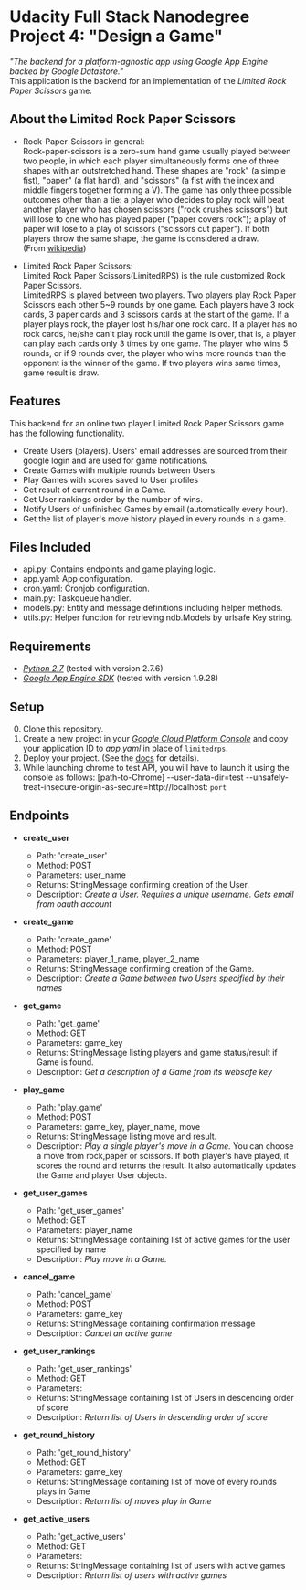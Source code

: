 # Udacity Full Stack Nanodegree Project 4: "Design a Game" 
*"The backend for a platform-agnostic app using Google App Engine backed by Google Datastore."*  
This application is the backend for an implementation of the *Limited Rock Paper Scissors* game.


## About the Limited Rock Paper Scissors
- Rock-Paper-Scissors in general:  
Rock-paper-scissors is a zero-sum hand game usually played between two people,
in which each player simultaneously forms one of three shapes with an outstretched hand.
These shapes are "rock" (a simple fist), "paper" (a flat hand), and "scissors"
(a fist with the index and middle fingers together forming a V). The game has only
three possible outcomes other than a tie: a player who decides to play rock will beat
another player who has chosen scissors ("rock crushes scissors") but will lose to one
who has played paper ("paper covers rock"); a play of paper will lose to a play of scissors
("scissors cut paper"). If both players throw the same shape, the game is considered a draw.  
(From [wikipedia](https://en.wikipedia.org/wiki/Rock-paper-scissors))


- Limited Rock Paper Scissors:  
Limited Rock Paper Scissors(LimitedRPS) is the rule customized Rock Paper Scissors.  
LimitedRPS is played between two players.
Two players play Rock Paper Scissors each other 5~9 rounds by one game. 
Each players have 3 rock cards, 3 paper cards and 3 scissors cards at the start of the game.
If a player plays rock, the player lost his/har one rock card.
If a player has no rock cards, he/she can't play rock until the game is over,
that is, a player can play each cards only 3 times by one game.
The player who wins 5 rounds, or if 9 rounds over, the player 
who wins more rounds than the opponent is the winner of the game.
If two players wins same times, game result is draw.

## Features  

This backend for an online two player Limited Rock Paper Scissors game has the following functionality.

- Create Users (players).  Users' email addresses are sourced from their google login and are used for game notifications.
- Create Games with multiple rounds between Users.
- Play Games with scores saved to User profiles
- Get result of current round in a Game.
- Get User rankings order by the number of wins.
- Notify Users of unfinished Games by email (automatically every hour).
- Get the list of player's move history played in every rounds in a game.

## Files Included
 - api.py: Contains endpoints and game playing logic.
 - app.yaml: App configuration.
 - cron.yaml: Cronjob configuration.
 - main.py: Taskqueue handler.
 - models.py: Entity and message definitions including helper methods.
 - utils.py: Helper function for retrieving ndb.Models by urlsafe Key string.

## Requirements
- *[Python 2.7](https://www.python.org/downloads/)* (tested with version 2.7.6)  
- *[Google App Engine SDK](https://cloud.google.com/appengine/downloads)* (tested with version 1.9.28)  

## Setup
0. Clone this repository.
1. Create a new project in your *[Google Cloud Platform Console](https://console.cloud.google.com/)* and copy your application ID to *app.yaml* in place of `limitedrps`.
2. Deploy your project. (See the [docs](https://cloud.google.com/appengine/docs/python/) for details).
3. While launching chrome to test API, you will have to launch it using the console as follows: [path-to-Chrome] --user-data-dir=test --unsafely-treat-insecure-origin-as-secure=http://localhost: `port`

## Endpoints
 - **create_user**
    - Path: 'create_user'
    - Method: POST
    - Parameters: user_name
    - Returns: StringMessage confirming creation of the User.
    - Description: *Create a User. Requires a unique username. Gets email from oauth account*

 - **create_game**
    - Path: 'create_game'
    - Method: POST
    - Parameters: player_1_name, player_2_name
    - Returns: StringMessage confirming creation of the Game.
    - Description: *Create a Game between two Users specified by their names*

 - **get_game**
    - Path: 'get_game'
    - Method: GET
    - Parameters: game_key
    - Returns: StringMessage listing players and game status/result if Game is found.
    - Description: *Get a description of a Game from its websafe key*
    
 - **play_game**
    - Path: 'play_game'
    - Method: POST
    - Parameters: game_key, player_name, move
    - Returns: StringMessage listing move and result.
    - Description: *Play a single player's move in a Game.* You can choose a move from rock,paper or scissors.
    If both player's have played, it scores the round and returns the result.  It also automatically updates the Game and player User objects.
    
 - **get_user_games**
    - Path: 'get_user_games'
    - Method: GET
    - Parameters: player_name
    - Returns: StringMessage containing list of active games for the user specified by name
    - Description: *Play move in a Game.*

 - **cancel_game**
    - Path: 'cancel_game'
    - Method: POST
    - Parameters: game_key
    - Returns: StringMessage containing confirmation message
    - Description: *Cancel an active game*
 
 - **get_user_rankings**
    - Path: 'get_user_rankings'
    - Method: GET
    - Parameters:
    - Returns: StringMessage containing list of Users in descending order of score
    - Description: *Return list of Users in descending order of score*
 
 - **get_round_history**
    - Path: 'get_round_history'
    - Method: GET
    - Parameters: game_key
    - Returns: StringMessage containing list of move of every rounds plays in Game
    - Description: *Return list of moves play in Game*
    
 - **get_active_users**
    - Path: 'get_active_users'
    - Method: GET
    - Parameters: 
    - Returns: StringMessage containing list of users with active games
    - Description: *Return list of users with active games*